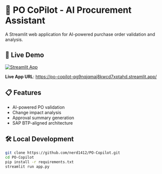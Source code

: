 # 🤖 PO CoPilot - AI Procurement Assistant

A Streamlit web application for AI-powered purchase order validation and analysis.

## 🚀 Live Demo

[![Streamlit App](https://static.streamlit.io/badges/streamlit_badge_black_white.svg)](https://po-copilot-qg9nqjqmaj8kwcd7xptahd.streamlit.app/)

**Live App URL**: https://po-copilot-qg9nqjqmaj8kwcd7xptahd.streamlit.app/

## 📋 Features

- AI-powered PO validation
- Change impact analysis
- Approval summary generation
- SAP BTP-aligned architecture

## 🛠️ Local Development

```bash
git clone https://github.com/nerd1412/PO-Copilot.git
cd PO-Copilot
pip install -r requirements.txt
streamlit run app.py
